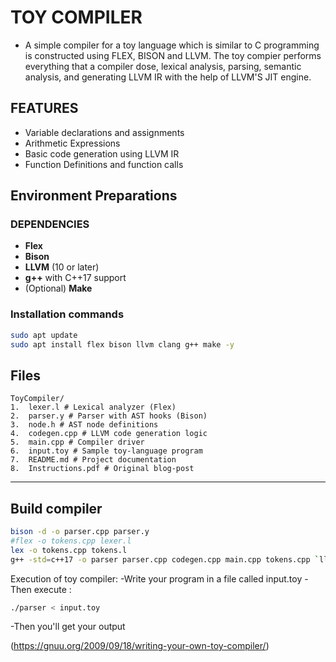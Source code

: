 # TOY COMPILER 
- A simple compiler for a toy language which is similar to C programming is constructed using FLEX, BISON and LLVM. The toy compier performs everything that a compiler dose, lexical analysis, parsing, semantic analysis, and generating LLVM IR with the help of LLVM'S JIT engine.	

## FEATURES
- Variable declarations and assignments
- Arithmetic Expressions
- Basic code generation using LLVM IR
- Function Definitions and function calls

## Environment Preparations
###  DEPENDENCIES
- **Flex**
- **Bison**
- **LLVM** (10 or later)
- **g++** with C++17 support
- (Optional) **Make**

### Installation commands
```bash
sudo apt update
sudo apt install flex bison llvm clang g++ make -y
```

## Files
```
ToyCompiler/
1.  lexer.l # Lexical analyzer (Flex)
2.  parser.y # Parser with AST hooks (Bison)
3.  node.h # AST node definitions
4.  codegen.cpp # LLVM code generation logic
5.  main.cpp # Compiler driver
6.  input.toy # Sample toy-language program
7.  README.md # Project documentation
8.  Instructions.pdf # Original blog-post
```

---
## Build compiler
```bash
bison -d -o parser.cpp parser.y
#flex -o tokens.cpp lexer.l
lex -o tokens.cpp tokens.l
g++ -std=c++17 -o parser parser.cpp codegen.cpp main.cpp tokens.cpp `llvm-config --cxxflags --ldflags --system-libs --libs all`
```

Execution of toy compiler:
-Write your program in a file called input.toy
-Then execute :
 ```bash
 ./parser < input.toy
```
-Then you'll get your output

 
(https://gnuu.org/2009/09/18/writing-your-own-toy-compiler/)

